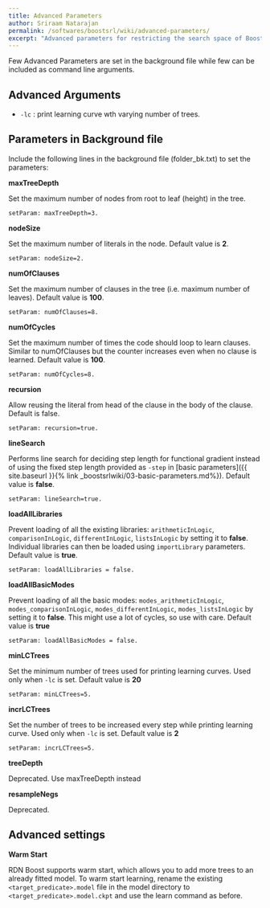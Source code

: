```yaml
---
title: Advanced Parameters
author: Sriraam Natarajan
permalink: /softwares/boostsrl/wiki/advanced-parameters/
excerpt: "Advanced parameters for restricting the search space of BoostSRL."
---
```

Few Advanced Parameters are set in the background file while few can be included as command line arguments.

## Advanced Arguments

* `-lc` : print learning curve wth varying number of trees.

## Parameters in Background file

Include the following lines in the background file (folder_bk.txt) to set the parameters:

**maxTreeDepth**

Set the maximum number of nodes from root to leaf (height) in the tree.

    setParam: maxTreeDepth=3.

**nodeSize**

Set the maximum number of literals in the node. Default value is **2**.

    setParam: nodeSize=2.

**numOfClauses**

Set the maximum number of clauses in the tree (i.e. maximum number of leaves). Default value is **100**.

    setParam: numOfClauses=8.

**numOfCycles**

Set the maximum number of times the code should loop to learn clauses. Similar to numOfClauses but the counter increases even when no clause is learned. Default value is **100**.

    setParam: numOfCycles=8.

**recursion**

Allow reusing the literal from head of the clause in the body of the clause. Default is false.

    setParam: recursion=true.

**lineSearch**

Performs line search for deciding step length for functional gradient instead of using the fixed step length provided as `-step` in [basic parameters]({{ site.baseurl }}{% link _boostsrlwiki/03-basic-parameters.md%}). Default value is **false**.

    setParam: lineSearch=true.


**loadAllLibraries**

Prevent loading of all the existing libraries: `arithmeticInLogic`, `comparisonInLogic`, `differentInLogic`, `listsInLogic` by setting it to **false**. Individual libraries can then be loaded using `importLibrary` parameters. Default value is **true**.

    setParam: loadAllLibraries = false.

**loadAllBasicModes**

Prevent loading of all the basic modes: `modes_arithmeticInLogic`, `modes_comparisonInLogic`, `modes_differentInLogic`, `modes_listsInLogic` by setting it to **false**. This might use a lot of cycles, so use with care. Default value is **true**

    setParam: loadAllBasicModes = false.

**minLCTrees**

Set the minimum number of trees used for printing learning curves. Used only when `-lc` is set. Default value is **20**

    setParam: minLCTrees=5.

**incrLCTrees**    

Set the number of trees to be increased every step while printing learning curve. Used only when `-lc` is set. Default value is **2**

    setParam: incrLCTrees=5.  

**treeDepth**

Deprecated. Use maxTreeDepth instead

**resampleNegs**

Deprecated.

## Advanced settings

**Warm Start**  

RDN Boost supports warm start, which allows you to add more trees to an already fitted model. To warm start learning, rename the existing `<target_predicate>.model` file in the model directory to `<target_predicate>.model.ckpt` and use the learn command as before.
